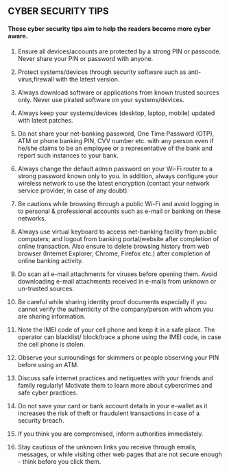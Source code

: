 <h2> CYBER SECURITY TIPS </h2>

<h4> These cyber security tips aim to help the readers become more <strong>cyber aware.</strong></h4>

<p> 

1. Ensure all devices/accounts are protected by a strong PIN or passcode. Never share your PIN 
or password with anyone.
   
  
2. Protect systems/devices through security software such as anti-virus,firewall with the latest version.
  
3. Always download software or applications from known trusted sources only. Never use pirated 
software on your systems/devices.
  
4. Always keep your systems/devices (desktop, laptop, mobile) updated with latest patches.
  
5. Do not share your net-banking password, One Time Password (OTP), ATM or phone 
banking PIN, CVV number etc. with any person even if he/she claims to be an employee or a 
representative of the bank and report such instances to your bank.
  
6. Always change the default admin password on your Wi-Fi router to a strong password known 
only to you. In addition, always configure your wireless network to use the latest encryption 
(contact your network service provider, in case of any doubt).
  
7. Be cautions while browsing through a public Wi-Fi and avoid logging in to personal & 
professional accounts such as e-mail or banking on these networks.
  
8. Always use virtual keyboard to access net-banking facility from public computers; and logout 
from banking portal/website after completion of online transaction. Also ensure to delete 
browsing history from web browser (Internet Explorer, Chrome, Firefox etc.) after completion 
of online banking activity.
  
9. Do scan all e-mail attachments for viruses before opening them. Avoid downloading e-mail 
attachments received in e-mails from unknown or un-trusted sources.
  
10. Be careful while sharing identity proof documents especially if you cannot verify the authenticity 
of the company/person with whom you are sharing information.
  
11. Note the IMEI code of your cell phone and keep it in a safe place. The operator can blacklist/
block/trace a phone using the IMEI code, in case the cell phone is stolen.
  
12. Observe your surroundings for skimmers or people observing your PIN before using an ATM.
  
13. Discuss safe internet practices and netiquettes with your friends and family regularly! Motivate 
them to learn more about cybercrimes and safe cyber practices.
  
14. Do not save your card or bank account details in your e-wallet as it increases the risk of theft 
or fraudulent transactions in case of a security breach.
  
15. If you think you are compromised, inform authorities immediately.
  
16. Stay cautious of the unknown links you receive through emails, messages, or while visiting other web pages that are not secure enough - think before you click them.  
  
  </p>
  
